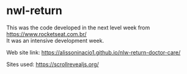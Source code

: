 # nwl-return
This was the code developed in the next level week from  https://www.rocketseat.com.br/  
It was an intensive development week. 


Web site link: https://alissoninacio1.github.io/nlw-return-doctor-care/
     
     
     
Sites used:
https://scrollrevealjs.org/
